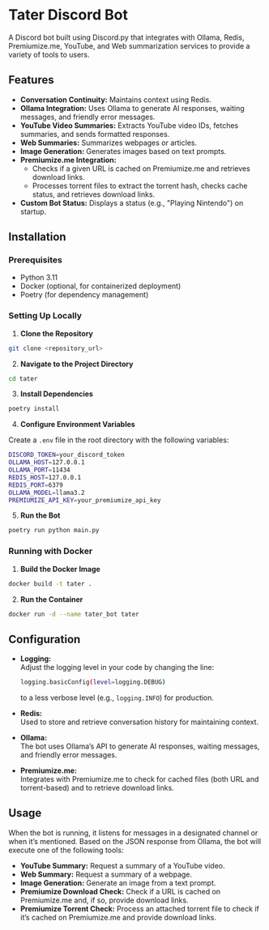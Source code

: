 # Tater Discord Bot

A Discord bot built using Discord.py that integrates with Ollama, Redis, Premiumize.me, YouTube, and Web summarization services to provide a variety of tools to users.

## Features

- **Conversation Continuity:** Maintains context using Redis.
- **Ollama Integration:** Uses Ollama to generate AI responses, waiting messages, and friendly error messages.
- **YouTube Video Summaries:** Extracts YouTube video IDs, fetches summaries, and sends formatted responses.
- **Web Summaries:** Summarizes webpages or articles.
- **Image Generation:** Generates images based on text prompts.
- **Premiumize.me Integration:**
  - Checks if a given URL is cached on Premiumize.me and retrieves download links.
  - Processes torrent files to extract the torrent hash, checks cache status, and retrieves download links.
- **Custom Bot Status:** Displays a status (e.g., "Playing Nintendo") on startup.

## Installation

### Prerequisites
- Python 3.11
- Docker (optional, for containerized deployment)
- Poetry (for dependency management)

### Setting Up Locally

1. **Clone the Repository**

```bash
git clone <repository_url>
```

2. **Navigate to the Project Directory**

```bash
cd tater
```

3. **Install Dependencies**

```bash
poetry install
```

4. **Configure Environment Variables**

Create a `.env` file in the root directory with the following variables:

```bash
DISCORD_TOKEN=your_discord_token
OLLAMA_HOST=127.0.0.1
OLLAMA_PORT=11434
REDIS_HOST=127.0.0.1
REDIS_PORT=6379
OLLAMA_MODEL=llama3.2
PREMIUMIZE_API_KEY=your_premiumize_api_key
```

5. **Run the Bot**

```bash
poetry run python main.py
```

### Running with Docker

1. **Build the Docker Image**

```bash
docker build -t tater .
```

2. **Run the Container**

```bash
docker run -d --name tater_bot tater
```

## Configuration

- **Logging:**  
  Adjust the logging level in your code by changing the line:
  
  ```bash
  logging.basicConfig(level=logging.DEBUG)
  ```
  
  to a less verbose level (e.g., `logging.INFO`) for production.
  
- **Redis:**  
  Used to store and retrieve conversation history for maintaining context.
  
- **Ollama:**  
  The bot uses Ollama’s API to generate AI responses, waiting messages, and friendly error messages.
  
- **Premiumize.me:**  
  Integrates with Premiumize.me to check for cached files (both URL and torrent-based) and to retrieve download links.

## Usage

When the bot is running, it listens for messages in a designated channel or when it’s mentioned. Based on the JSON response from Ollama, the bot will execute one of the following tools:

- **YouTube Summary:** Request a summary of a YouTube video.
- **Web Summary:** Request a summary of a webpage.
- **Image Generation:** Generate an image from a text prompt.
- **Premiumize Download Check:** Check if a URL is cached on Premiumize.me and, if so, provide download links.
- **Premiumize Torrent Check:** Process an attached torrent file to check if it’s cached on Premiumize.me and provide download links.
